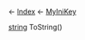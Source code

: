← [Index](Api-Index) ← [MyIniKey](VRage.Game.ModAPI.Ingame.Utilities.MyIniKey)

[string](System.String) ToString()